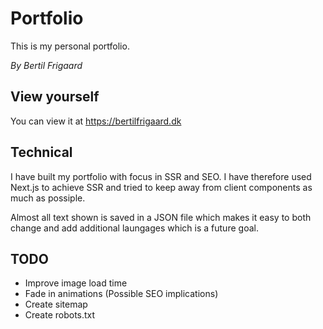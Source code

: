 # Portfolio

This is my personal portfolio.

_By Bertil Frigaard_

## View yourself

You can view it at
https://bertilfrigaard.dk

## Technical

I have built my portfolio with focus in SSR and SEO. I have therefore used Next.js to achieve SSR and tried to keep away from client components as much as possiple.

Almost all text shown is saved in a JSON file which makes it easy to both change and add additional laungages which is a future goal.

## TODO

-   Improve image load time
-   Fade in animations (Possible SEO implications)
-   Create sitemap
-   Create robots.txt
